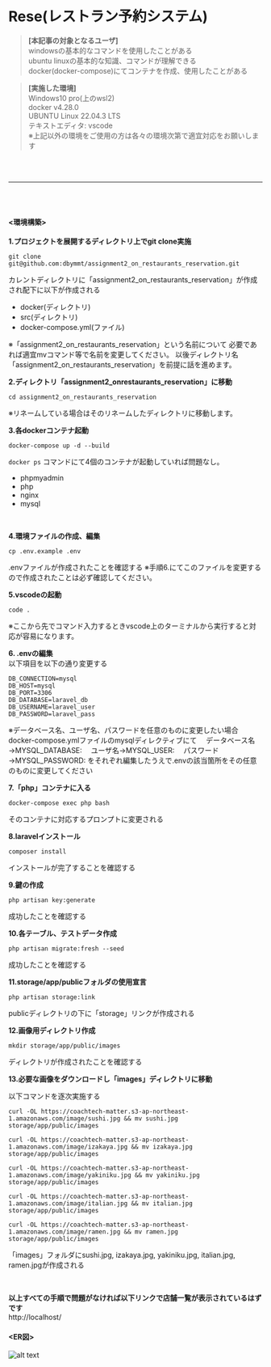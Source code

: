 # Rese(レストラン予約システム)

> **[本記事の対象となるユーザ]**  
windowsの基本的なコマンドを使用したことがある  
ubuntu linuxの基本的な知識、コマンドが理解できる  
docker(docker-compose)にてコンテナを作成、使用したことがある  

> **[実施した環境]**  
Windows10 pro(上のwsl2)  
docker v4.28.0  
UBUNTU Linux 22.04.3 LTS  
テキストエディタ: vscode  
※上記以外の環境をご使用の方は各々の環境次第で適宜対応をお願いします  

<br><br><hr><br><br>

#### <環境構築>

**1.プロジェクトを展開するディレクトリ上でgit clone実施**

~~~
git clone git@github.com:dbymmt/assignment2_on_restaurants_reservation.git
~~~

カレントディレクトリに「assignment2_on_restaurants_reservation」が作成され配下に以下が作成される
- docker(ディレクトリ)
- src(ディレクトリ)
- docker-compose.yml(ファイル)

※「assignment2_on_restaurants_reservation」という名前について
必要であれば適宜mvコマンド等で名前を変更してください。
以後ディレクトリ名「assignment2_on_restaurants_reservation」を前提に話を進めます。
<br>

**2.ディレクトリ「assignment2_onrestaurants_reservation」に移動**

~~~
cd assignment2_on_restaurants_reservation
~~~
※リネームしている場合はそのリネームしたディレクトリに移動します。
<br>

**3.各dockerコンテナ起動**

~~~
docker-compose up -d --build
~~~
```docker ps``` コマンドにて4個のコンテナが起動していれば問題なし。
- phpmyadmin
- php
- nginx
- mysql
<br>

**4.環境ファイルの作成、編集**

~~~
cp .env.example .env
~~~
.envファイルが作成されたことを確認する
※手順6.にてこのファイルを変更するので作成されたことは必ず確認してください。
<br>

**5.vscodeの起動**
~~~
code .
~~~
※ここから先でコマンド入力するときvscode上のターミナルから実行すると対応が容易になります。
<br>

**6. .envの編集**
<br>
以下項目を以下の通り変更する

~~~
DB_CONNECTION=mysql
DB_HOST=mysql
DB_PORT=3306
DB_DATABASE=laravel_db
DB_USERNAME=laravel_user
DB_PASSWORD=laravel_pass
~~~

※データベース名、ユーザ名、パスワードを任意のものに変更したい場合
docker-compose.ymlファイルのmysqlディレクティブにて
　データベース名→MYSQL_DATABASE:
　ユーザ名→MYSQL_USER:
　パスワード→MYSQL_PASSWORD:
をそれぞれ編集したうえで.envの該当箇所をその任意のものに変更してください
<br>

**7.「php」コンテナに入る**

~~~
docker-compose exec php bash
~~~
そのコンテナに対応するプロンプトに変更される
<br>

**8.laravelインストール**

~~~
composer install
~~~
インストールが完了することを確認する
<br>

**9.鍵の作成**

~~~
php artisan key:generate
~~~
成功したことを確認する
<br>

**10.各テーブル、テストデータ作成**

~~~
php artisan migrate:fresh --seed
~~~
成功したことを確認する
<br>

**11.storage/app/publicフォルダの使用宣言**

~~~
php artisan storage:link
~~~
publicディレクトリの下に「storage」リンクが作成される
<br>

**12.画像用ディレクトリ作成**

~~~
mkdir storage/app/public/images
~~~
ディレクトリが作成されたことを確認する
<br>

**13.必要な画像をダウンロードし「images」ディレクトリに移動**

以下コマンドを逐次実施する

~~~
curl -OL https://coachtech-matter.s3-ap-northeast-1.amazonaws.com/image/sushi.jpg && mv sushi.jpg storage/app/public/images
~~~

~~~
curl -OL https://coachtech-matter.s3-ap-northeast-1.amazonaws.com/image/izakaya.jpg && mv izakaya.jpg storage/app/public/images
~~~

~~~
curl -OL https://coachtech-matter.s3-ap-northeast-1.amazonaws.com/image/yakiniku.jpg && mv yakiniku.jpg storage/app/public/images
~~~

~~~
curl -OL https://coachtech-matter.s3-ap-northeast-1.amazonaws.com/image/italian.jpg && mv italian.jpg storage/app/public/images
~~~

~~~
curl -OL https://coachtech-matter.s3-ap-northeast-1.amazonaws.com/image/ramen.jpg && mv ramen.jpg storage/app/public/images
~~~

「images」フォルダにsushi.jpg, izakaya.jpg, yakiniku.jpg, italian.jpg, ramen.jpgが作成される

<br>

**以上すべての手順で問題がなければ以下リンクで店舗一覧が表示されているはずです**
<br>
http://localhost/
<br>

#### <ER図>
![alt text](coachtech_grad_restaurant_reservation_add.jpg)
